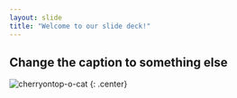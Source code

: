 ```yaml
---
layout: slide
title: "Welcome to our slide deck!"
---
```


## Change the caption to something else

![cherryontop-o-cat](https://octodex.github.com/images/cherryontop-o-cat.png)
{: .center}
